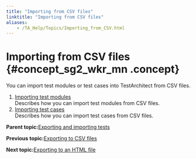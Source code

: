 ```yaml
--- 
title: "Importing from CSV files"
linktitle: "Importing from CSV files"
aliases: 
    - /TA_Help/Topics/Importing_from_CSV.html
---
```

# Importing from CSV files {#concept_sg2_wkr_mn .concept}

You can import test modules or test cases into TestArchitect from CSV files.

1.  [Importing test modules](../../TA_Help/Topics/Importing_from_CSV_test_modules.html)  
Describes how you can import test modules from CSV files.
2.  [Importing test cases](../../TA_Help/Topics/Importing_from_CSV_test_cases.html)  
Describes how you can import test cases from CSV files.

**Parent topic:**[Exporting and importing tests](../../TA_Help/Topics/Project_items_exporting_importing.html)

**Previous topic:**[Exporting to CSV files](../../TA_Help/Topics/Exporing_to_CSV.html)

**Next topic:**[Exporting to an HTML file](../../TA_Help/Topics/Test_module_exporting_to_html.html)


